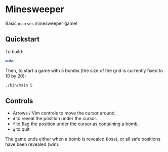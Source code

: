 # Minesweeper

Basic `ncurses` minesweeper game!

## Quickstart

To build:

```sh
make
```

Then, to start a game with 5 bombs (the size of the grid is currently fixed to
10 by 20):

```sh
./bin/main 5
```

## Controls

+ Arrows / Vim controls to move the cursor around.
+ `d` to reveal the position under the cursor.
+ `f` to flag the position under the cursor as containing a bomb.
+ `q` to quit.

The game ends either when a bomb is revealed (loss), or all safe positions have
been revealed (win).

